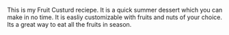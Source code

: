 This is my Fruit Custurd reciepe. It is a quick summer dessert which you can make in no time. It is easliy customizable with fruits and nuts of your choice. Its a great way to eat all the fruits in season.